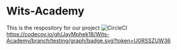 # Wits-Academy
This is the respository for our project
<img alt="CircleCI" src="https://img.shields.io/circleci/build/github/JayMphek18/Wits-Academy/testing">
https://codecov.io/gh/JayMphek18/Wits-Academy/branch/testing/graph/badge.svg?token=U0RSSZUW36
